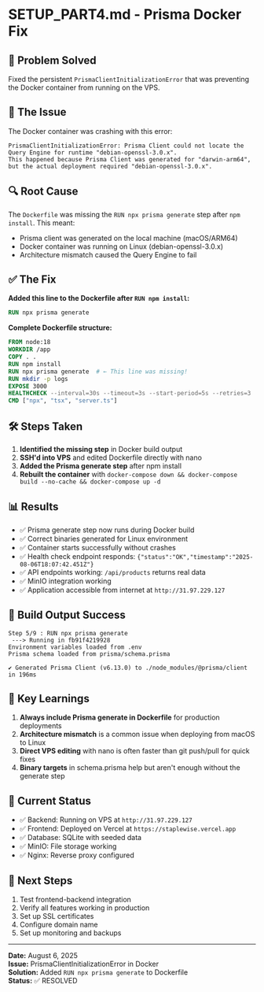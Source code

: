 # SETUP_PART4.md - **Prisma Docker Fix**

## 🎯 **Problem Solved**
Fixed the persistent `PrismaClientInitializationError` that was preventing the Docker container from running on the VPS.

## 🐛 **The Issue**
The Docker container was crashing with this error:
```
PrismaClientInitializationError: Prisma Client could not locate the Query Engine for runtime "debian-openssl-3.0.x".
This happened because Prisma Client was generated for "darwin-arm64", but the actual deployment required "debian-openssl-3.0.x".
```

## 🔍 **Root Cause**
The `Dockerfile` was missing the `RUN npx prisma generate` step after `npm install`. This meant:
- Prisma client was generated on the local machine (macOS/ARM64)
- Docker container was running on Linux (debian-openssl-3.0.x)
- Architecture mismatch caused the Query Engine to fail

## ✅ **The Fix**
**Added this line to the Dockerfile after `RUN npm install`:**
```dockerfile
RUN npx prisma generate
```

**Complete Dockerfile structure:**
```dockerfile
FROM node:18
WORKDIR /app
COPY . .
RUN npm install
RUN npx prisma generate  # ← This line was missing!
RUN mkdir -p logs
EXPOSE 3000
HEALTHCHECK --interval=30s --timeout=3s --start-period=5s --retries=3   CMD curl -f http://localhost:3000/api/health || exit 1
CMD ["npx", "tsx", "server.ts"]
```

## 🛠️ **Steps Taken**
1. **Identified the missing step** in Docker build output
2. **SSH'd into VPS** and edited Dockerfile directly with nano
3. **Added the Prisma generate step** after npm install
4. **Rebuilt the container** with `docker-compose down && docker-compose build --no-cache && docker-compose up -d`

## 📊 **Results**
- ✅ Prisma generate step now runs during Docker build
- ✅ Correct binaries generated for Linux environment
- ✅ Container starts successfully without crashes
- ✅ Health check endpoint responds: `{"status":"OK","timestamp":"2025-08-06T18:07:42.451Z"}`
- ✅ API endpoints working: `/api/products` returns real data
- ✅ MinIO integration working
- ✅ Application accessible from internet at `http://31.97.229.127`

## 🔧 **Build Output Success**
```
Step 5/9 : RUN npx prisma generate
 ---> Running in fb91f4219928
Environment variables loaded from .env
Prisma schema loaded from prisma/schema.prisma

✔ Generated Prisma Client (v6.13.0) to ./node_modules/@prisma/client in 196ms
```

## 📝 **Key Learnings**
1. **Always include Prisma generate in Dockerfile** for production deployments
2. **Architecture mismatch** is a common issue when deploying from macOS to Linux
3. **Direct VPS editing** with nano is often faster than git push/pull for quick fixes
4. **Binary targets** in schema.prisma help but aren't enough without the generate step

## 🚀 **Current Status**
- ✅ Backend: Running on VPS at `http://31.97.229.127`
- ✅ Frontend: Deployed on Vercel at `https://staplewise.vercel.app`
- ✅ Database: SQLite with seeded data
- ✅ MinIO: File storage working
- ✅ Nginx: Reverse proxy configured

## 🔄 **Next Steps**
1. Test frontend-backend integration
2. Verify all features working in production
3. Set up SSL certificates
4. Configure domain name
5. Set up monitoring and backups

---
**Date:** August 6, 2025  
**Issue:** PrismaClientInitializationError in Docker  
**Solution:** Added `RUN npx prisma generate` to Dockerfile  
**Status:** ✅ RESOLVED 